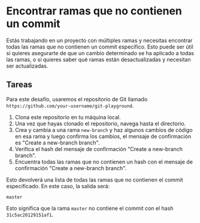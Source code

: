 # Encontrar ramas que no contienen un commit

Estás trabajando en un proyecto con múltiples ramas y necesitas encontrar todas las ramas que no contienen un commit específico. Esto puede ser útil si quieres asegurarte de que un cambio determinado se ha aplicado a todas las ramas, o si quieres saber qué ramas están desactualizadas y necesitan ser actualizadas.

## Tareas

Para este desafío, usaremos el repositorio de Git llamado `https://github.com/your-username/git-playground`.

1. Clona este repositorio en tu máquina local.
2. Una vez que hayas clonado el repositorio, navega hasta el directorio.
3. Crea y cambia a una rama `new-branch` y haz algunos cambios de código en esa rama y luego confirma los cambios, el mensaje de confirmación es "Create a new-branch branch".
4. Verifica el hash del mensaje de confirmación "Create a new-branch branch".
5. Encuentra todas las ramas que no contienen un hash con el mensaje de confirmación "Create a new-branch branch".

Esto devolverá una lista de todas las ramas que no contienen el commit especificado. En este caso, la salida será:

```shell
master
```

Esto significa que la rama `master` no contiene el commit con el hash `31c5ac20129151af1`.
